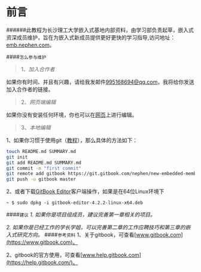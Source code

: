前言
=======

######此教程为长沙理工大学嵌入式基地内部资料，由学习部负责起草，嵌入式资深成员维护，旨在为嵌入式新成员提供更好更快的学习指导,访问地址：[emb.nephen.com](http://emb.nephen.com/)。

####`怎么参与维护`
>1、*加入合作者*

如果你有时间、并且有兴趣，请给我发邮件[995168694@qq.com](995168694@qq.com)，我将给你发送加入合作者的链接。

>2、*网页端编辑*

如果你没有安装任何环境，你也可以在[网页](https://www.gitbook.com/book/nephen/new-embedded-member-learning-guidance/details)上进行编辑。

>3、*本地编辑*

1、如果你习惯于使用git（[教程](http://www.liaoxuefeng.com/wiki/0013739516305929606dd18361248578c67b8067c8c017b000/)），那么具体的方法如下：

```bash
touch README.md SUMMARY.md
git init
git add README.md SUMMARY.md
git commit -m "first commit"
git remote add gitbook https://git.gitbook.com/nephen/new-embedded-member-learning-guidance.git
git push -u gitbook master
```
2、或者下载[GitBook Editor](https://www.gitbook.com/editor)客户端操作，如果是在64位Linux环境下
```
~ $ sudo dpkg -i gitbook-editor-4.2.2-linux-x64.deb
```
####`建议`
*1. 如果你是项目组成员，建议完善第一章相关的项目。*

*2. 如果你是已经工作的学长学姐，可以完善第二章的工作应聘技巧和第三章的嵌入式研究方向。*
####`参考资料`
1、关于gitbook，可查看[www.gitbook.com](https://www.gitbook.com)。

2、gitbook的官方使用，可查看[www.help.gitbook.com](https://help.gitbook.com/)。
